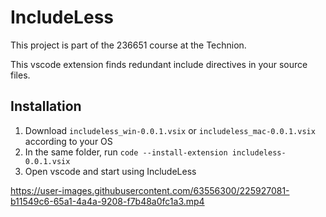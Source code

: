 # IncludeLess

This project is part of the 236651 course at the Technion.

This vscode extension finds redundant include directives in your source files.

## Installation

1. Download `includeless_win-0.0.1.vsix` or `includeless_mac-0.0.1.vsix` according to your OS
2. In the same folder, run `code --install-extension includeless-0.0.1.vsix`
3. Open vscode and start using IncludeLess


https://user-images.githubusercontent.com/63556300/225927081-b11549c6-65a1-4a4a-9208-f7b48a0fc1a3.mp4

